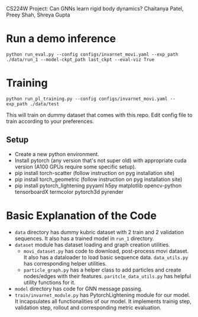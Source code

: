 CS224W Project: Can GNNs learn rigid body dynamics?
Chaitanya Patel, Preey Shah, Shreya Gupta

# Run a demo inference
`python run_eval.py --config configs/invarnet_movi.yaml --exp_path ./data/run_1 --model-ckpt_path last_ckpt --eval-viz True`

# Training
`python run_pl_training.py --config configs/invarnet_movi.yaml --exp_path ./data/test`

This will train on dummy dataset that comes with this repo. Edit config file to train according to your preferences.

## Setup
- Create a new python environment.
- Install pytorch (any version that's not super old) with appropriate cuda version (A100 GPUs require some specific setup).
- pip install torch-scatter (follow instruction on pyg installation site)
- pip install torch_geometric (follow instruction on pyg installation site)
- pip install pytorch_lightening pyyaml h5py matplotlib opencv-python tensorboardX termcolor pytorch3d pyrender


# Basic Explanation of the Code
- `data` directory has dummy kubric dataset with 2 train and 2 validation sequences. It also has a trained model in `run_1` directory.
- `dataset` module has dataset loading and graph creation utilities.
  - `movi_dataset.py` has code to download, post-process movi dataset. It also has a dataloader to load basic sequence data. `data_utils.py` has corresponding helper utilities.
  - `particle_graph.py` has a helper class to add particles and create nodes/edges with their features. `paritcle_data_utils.py` has helpful utility functions for it.
- `model` directory has code for GNN message passing.
- `train/invarnet_module.py` has PytorchLightening module for our model. It incapsulates all functionalities of our model. It implements trainig step, validation step, rollout and corresponding metric evaluation.
